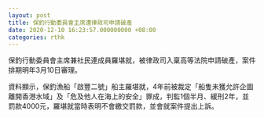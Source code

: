 ```yaml
---
layout: post
title: 保釣行動委員會主席遭律政司申請破產
date: 2020-12-10 16:23:57.000000000 +08:00
categories: rthk
---
```


保釣行動委員會主席兼社民連成員羅堪就，被律政司入稟高等法院申請破產，案件排期明年3月10日審理。

資料顯示，保釣漁船「啟豐二號」船主羅堪就，4年前被裁定「船隻未獲允許企圖離開香港水域」及「危及他人在海上的安全」罪成，判監1個半月、緩刑2年，並罰款4000元，羅堪就當時表明不會繳交罰款，並會就案件提出上訴。
